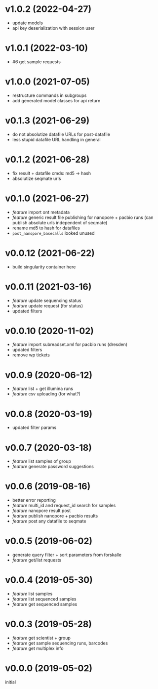 # v1.0.2 (2022-04-27)

- update models
- api key deserialization with session user

# v1.0.1 (2022-03-10)

- #6 get sample requests

# v1.0.0 (2021-07-05)

- restructure commands in subgroups
- add generated model classes for api return 

# v0.1.3 (2021-06-29)

- do not absolutize datafile URLs for post-datafile
- less stupid datafile URL handling in general

# v0.1.2 (2021-06-28)

- fix result + datafile cmds: md5 -> hash
- absolutize seqmate urls

# v0.1.0 (2021-06-27)

- *feature* import ont metadata
- *feature* generic result file publishing for nanopore + pacbio runs (can publish absolute urls independent of seqmate) 
- rename md5 to hash for datafiles
- `post_nanopore_basecalls` looked unused

# v0.0.12 (2021-06-22)

- build singularity container here

# v0.0.11 (2021-03-16)

- *feature* update sequencing status
- *feature* update request (for status)
- updated filters

# v0.0.10 (2020-11-02)

- *feature* import subreadset.xml for pacbio runs (dresden)
- updated filters
- remove wp tickets

# v0.0.9 (2020-06-12)

- *feature* list + get illumina runs
- *feature* csv uploading (for what?)

# v0.0.8 (2020-03-19)

- updated filter params

# v0.0.7 (2020-03-18)

- *feature* list samples of group
- *feature* generate password suggestions

# v0.0.6 (2019-08-16)

- better error reporting
- *feature* multi_id and request_id search for samples
- *feature* nanopore result post
- *feature* publish nanopore + pacbio results
- *feature* post any datafile to seqmate

# v0.0.5 (2019-06-02)

- generate query filter + sort parameters from forskalle
- *feature* get/list requests

# v0.0.4 (2019-05-30)

- *feature* list samples
- *feature* list sequenced samples
- *feature* get sequenced samples

# v0.0.3 (2019-05-28) 

- *feature* get scientist + group 
- *feature* get sample sequencing runs, barcodes
- *feature* get multiplex info

# v0.0.0 (2019-05-02)

initial
